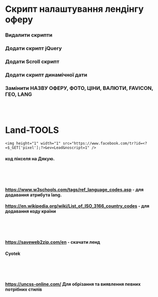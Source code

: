 # Скрипт налаштування лендінгу оферу

### Видалити скрипти
### Додати скрипт jQuery
### Додати Scroll скрипт 
### Додати скрипт динамічної дати 
### Замінити     НАЗВУ ОФЕРУ,     ФОТО,     ЦІНИ,   ВАЛЮТИ,    FAVICON,     ГЕО,    LANG

<br/>
<br/>

# Land-TOOLS

`<img height="1" width="1" src="https://www.facebook.com/tr?id=<?=$_GET['pixel'];?>&ev=Lead&noscript=1" />`
#### код пікселя на Дякую.
##
<br/>
<br/>


#### https://www.w3schools.com/tags/ref_language_codes.asp  - для додавання атрибута lang.
#### https://en.wikipedia.org/wiki/List_of_ISO_3166_country_codes  - для додавання коду країни
##
<br/>
<br/>

####  https://saveweb2zip.com/en  -  скачати ленд
#### Cyotek
<br/>
<br/>

##
#### https://uncss-online.com/      Для обрізання та виявлення певних потрібних стилів
